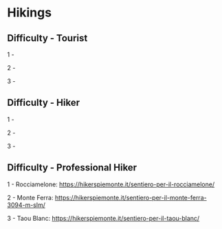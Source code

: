 # Hikings

## Difficulty - Tourist

1 -

2 -

3 -

## Difficulty - Hiker

1 - 

2 -

3 -

## Difficulty - Professional Hiker

1 - Rocciamelone: https://hikerspiemonte.it/sentiero-per-il-rocciamelone/

2 - Monte Ferra: https://hikerspiemonte.it/sentiero-per-il-monte-ferra-3094-m-slm/

3 - Taou Blanc: https://hikerspiemonte.it/sentiero-per-il-taou-blanc/